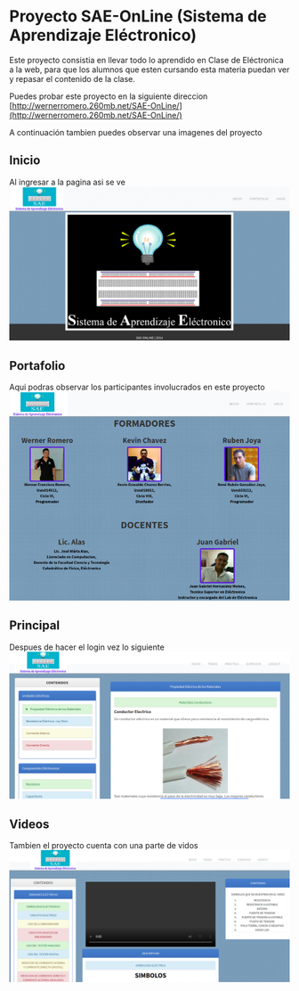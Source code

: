 # Proyecto SAE-OnLine (Sistema de Aprendizaje Eléctronico)

Este proyecto consistia en llevar todo lo aprendido en Clase de Eléctronica a la web, para que los alumnos que esten cursando esta materia puedan ver y repasar el contenido de la clase.

Puedes probar este proyecto en la siguiente direccion [http://wernerromero.260mb.net/SAE-OnLine/](http://wernerromero.260mb.net/SAE-OnLine/)

A continuación tambien puedes observar una imagenes del proyecto

## Inicio
Al ingresar a la pagina asi se ve
![Inicio](img/inicio.png)

## Portafolio
Aqui podras observar los participantes involucrados en este proyecto
![Portafolio](img/portafolio.png)

## Principal
Despues de hacer el login vez lo siguiente
![Principal](img/principal.png)

## Videos
Tambien el proyecto cuenta con una parte de vidos
![Videos](img/videos.png)
